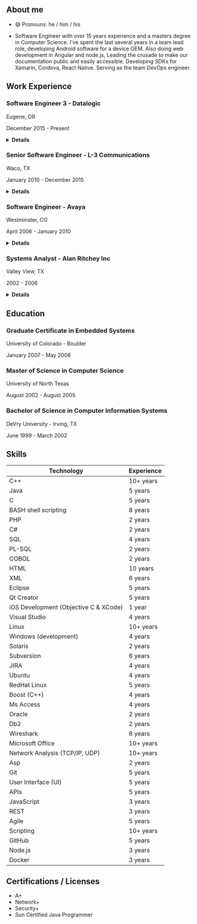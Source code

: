 ## About me

- 😄 Pronouns: he / him / his
 
- Software Engineer with over 15 years experience and a masters degree in Computer Science. I've spent the last several years in a team lead role, developing Android software for a device OEM. Also doing web development in Angular and node.js, Leading the crusade to make our documentation public and easily accessible. Developing SDKs for Xamarin, Cordova, React Native. Serving as the team DevOps engineer.

## Work Experience

### Software Engineer 3 - Datalogic
Eugene, OR

December 2015 - Present

<details>
 <summary><b>Details</b></summary>
 
* Served a team technical lead for last 3 years or so
* Design work - working on a small teams means lots of requirements engineering, design, and idea generation is up for grabs. I found myself filling these roles often.
* Worked on Android applications in Java and Kotlin (Scan2Deploy, DXU, SoftSpot)
* Worked on Windows CE applications in C and C# (SoftSpot, Wi-Fi SDK, Wi-Fi control panel, scanner SDK, sample applications, TCP/IP over USB, cesync library)
* Worked on Windows 7/10 desktop software in C# and Electron (DXU Desktop)
* Develop SDKs for Xamarin, Cordova and React Native frameworks for Android development
* Serve as developer advocate - supported developers by answering questions about API usage on developer forum and on Github, creating useful sample apps, advocating internally for developer-requested features
* Served as team DevOps engineer - setup and maintained Gitlab CI/CD infrastructure
* Developed web apps using node.js and Angular (https://alpha.scan2deploy.studio, Electron-based Scan2Deploy Studio)
* Built a developer documentation site for the company and kept it up to date (https://datalogic.github.io) based on Docusaurus
* Lead effort to get other development teams in the company to document their APIs on the site
* Conducted technical interviews for new hires (20 or so)


Skills Used
Win32 API, C, C++, C#, Visual Studio, Java, Kotlin, Android Studio, Windows CE, driver development, Android 6/7, git, Gitlab, node.js, Angular, Xamarin, Cordova, React, dokku, Docker, Linux
</details>
 
### Senior Software Engineer - L-3 Communications
Waco, TX

January 2010 - December 2015

<details>
 <summary><b>Details</b></summary>
 
* Software Engineer for FORCE (http://www2.l3t.com/pid/products/force.html
* Developed embedded touch screen-based device using Qt QML, and C++ on OpenEmbedded Linux
* Designed and developed C++ software on RedHat Linux to provide VoIP calling, presence information, and recording functionality to the FORCE system.
* Helped design and develop a Software Development Kit (SDK) for FORCE system using C++ and Boost.
* Developed C-130 aircraft simulator software using C++ and C#. Interfaced with ARINC-429, Digital I/O and Analog I/O devices via UEI hardware
* Short term development on various other projects in Java and C#
* System hardening at the application (using HP FORTIFY) and OS levels
* Maintained FORCE VoIP iOS iPhone app in Objective-C.
* Mentored junior engineers
* Helped interview potential new hires
</details>

### Software Engineer - Avaya
Westminster, CO

April 2006 - January 2010

<details>
 <summary><b>Details</b></summary>
 
* Developed software on Avaya Communication Manager (CM) telephony server, focusing on SIP, H.323, and ISDN protocols.
* Used well-structured development processes and tools to deliver new features and bug fixes to large C/C++ Linux-platform code base (7 million+ lines of code).
* Designed, developed and tested User-to-User SIP header implementation, influencing contents of RFC 6567
* Performed rotation as a Tier 4 Escalation Support Engineer, working on a variety of critical and non- critical customer issues.
* Demonstrated a wide-range of rapid technical debugging skills - reading code and fixing bugs in C++, reporting problems, quickly becoming an "expert" with system features, capturing, filtering and analyzing log files, providing custom patches to critical product defects, and analyzing traffic on customer data networks (Wireshark)
* Interacted with a variety of other Avaya and 3rd party products (Avaya: SES, AES, CMS, IQ, G860 High Density Gateway. 3rd Party: Cisco phones and servers, NICE and Witness IVRs, Acme Packet Session Border Controllers, Microsoft Unified Messaging, etc.).
* Demonstrated exceptional communication skills with customer support staff and engineers, explaining issues and working to resolve them.
</details>

### Systems Analyst - Alan Ritchey Inc
Valley View, TX

2002 - 2006

<details>
 <summary><b>Details</b></summary>
 
* Analyzed, procured, integrated, and made changes to applications as business rules changed.
* Designed and developed a company website using HTML, PHP, ASP, MS Access, and DB2 on AS/400.
* Bank of America Positive Pay Integration - Wrote an AS/400 CL script to automatically encrypt data with PGP and send to bank through FTP.
* Created MS Access database and reports to track cattle and related statistics of the dairy division.
* Supported Cisco switches and routers on LAN and WAN, installed network cabling, and performed network bandwidth analysis.
* Administered and backed-up Windows 2000/2003 servers, Exchange Server 2003, SQL Server 2000, Surf Control SMTP filter, and Kronos iSeries Timekeeper.
* Administered Windows 2000/XP workstations and LAN printers and fielded "help desk" questions.
</details>

## Education

### Graduate Certificate in Embedded Systems
University of Colorado - Boulder

January 2007 - May 2008

### Master of Science in Computer Science
University of North Texas

August 2002 - August 2005

### Bachelor of Science in Computer Information Systems
DeVry University - Irving, TX

June 1999 - March 2002


## Skills

Technology | Experience
-----------|------------
C++ | 10+ years
Java | 5 years
C | 5 years
BASH shell scripting | 8 years
PHP | 2 years
C# | 2 years
SQL | 4 years
PL-SQL | 2 years
COBOL | 2 years
HTML | 10 years
XML | 6 years
Eclipse | 5 years
Qt Creator | 5 years
iOS Development (Objective C & XCode) | 1 year
Visual Studio | 4 years
Linux | 10+ years
Windows (development) | 4 years
Solaris | 2 years
Subversion | 6 years
JIRA | 4 years
Ubuntu | 4 years
RedHat Linux | 5 years
Boost (C++) | 4 years
Ms Access | 4 years
Oracle | 2 years
Db2 | 2 years
Wireshark | 8 years
Microsoft Office | 10+ years
Network Analysis (TCP/IP, UDP) | 10+ years
Asp | 2 years
Git | 5 years
User Interface (UI) |5 years
APIs | 5 years
JavaScript | 3 years
REST | 3 years
Agile | 5 years
Scripting | 10+ years
GitHub | 5 years
Node.js | 3 years
Docker | 3 years

## Certifications / Licenses
- A+
- Network+
- Security+
- Sun Certified Java Programmer
